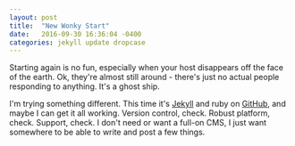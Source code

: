 ```yaml
---
layout: post
title:  "New Wonky Start"
date:   2016-09-30 16:36:04 -0400
categories: jekyll update dropcase
---
```

Starting again is no fun, especially when your host disappears off the face of the earth. Ok, they're almost still around - there's just no actual people responding to anything. It's a ghost ship.

I'm trying something different. This time it's [Jekyll][jekyll-home] and ruby on [GitHub][gh], and maybe I can get it all working. Version control, check. Robust platform, check. Support, check. I don't need or want a full-on CMS, I just want somewhere to be able to write and post a few things.

[gh]:   https://github.com/
[jekyll-home]: https://jekyllrb.com/
